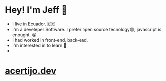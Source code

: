 # Hey! I'm Jeff 👋

-    I live in Ecuador. 🇪🇨
-    I'm a develeper Software. I prefer open source tecnology😄, javascript is enought. 😜
-    I had worked in front-end, back-end. 
-    I'm interested in to learn 👀
-    

# [acertijo.dev](https://www.acertijo.dev/)

<!---
jjmirandaa86/jjmirandaa86 is a ✨ special ✨ repository because its `README.md` (this file) appears on your GitHub profile.
You can click the Preview link to take a look at your changes.
--->
